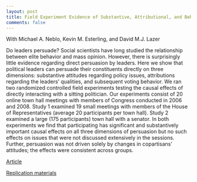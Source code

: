 ```yaml
---
layout: post
title: Field Experiment Evidence of Substantive, Attributional, and Behavioral Persuasion by Members of Congress in Online Town Halls
comments: false
---
```


With Michael A. Neblo, Kevin M. Esterling, and David M.J. Lazer

Do leaders persuade? Social scientists have long studied the relationship between elite behavior and mass opinion. However, there is surprisingly little evidence regarding direct persuasion by leaders. Here we show that political leaders can persuade their constituents directly on three dimensions: substantive attitudes regarding policy issues, attributions regarding the leaders’ qualities, and subsequent voting behavior. We ran two randomized controlled field experiments testing the causal effects of directly interacting with a sitting politician. Our experiments consist of 20 online town hall meetings with members of Congress conducted in 2006 and 2008. Study 1 examined 19 small meetings with members of the House of Representatives (average 20 participants per town hall). Study 2 examined a large (175 participants) town hall with a senator. In both experiments we find that participating has significant and substantively important causal effects on all three dimensions of persuasion but no such effects on issues that were not discussed extensively in the sessions. Further, persuasion was not driven solely by changes in copartisans’ attitudes; the effects were consistent across groups.

[Article](https://doi.org/10.1073/pnas.1418188112)

[Replication materials](https://dataverse.harvard.edu/dataset.xhtml?persistentId=doi:10.7910/DVN/27323)
